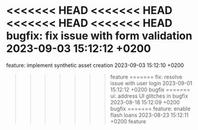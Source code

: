 <<<<<<< HEAD
<<<<<<< HEAD
<<<<<<< HEAD
<<<<<<< HEAD
bugfix: fix issue with form validation 2023-09-03 15:12:12 +0200
=======
feature: implement synthetic asset creation 2023-09-03 15:12:10 +0200
>>>>>>> feature
=======
fix: resolve issue with user login 2023-09-01 15:12:12 +0200
>>>>>>> bugfix
=======
ui: address UI glitches in bugfix 2023-08-18 15:12:09 +0200
>>>>>>> bugfix
=======
feature: enable flash loans 2023-08-23 15:12:11 +0200
>>>>>>> feature
